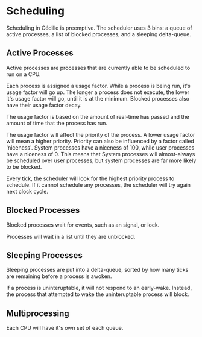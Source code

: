 # Scheduling

Scheduling in Cédille is preemptive.
The scheduler uses 3 bins: a queue of active processes, a list of blocked processes, and a sleeping delta-queue.

## Active Processes

Active processes are processes that are currently able to be scheduled to run on a CPU.

Each process is assigned a usage factor. While a process is being run, it's usage factor will go up. The longer a process does not execute, the lower it's usage factor will go, until it is at the minimum. Blocked processes also have their usage factor decay.

The usage factor is based on the amount of real-time has passed and the amount of time that the process has run.

The usage factor will affect the priority of the process. A lower usage factor will mean a higher priority. Priority can also be influenced by a factor called 'niceness'. System processes have a niceness of 100, while user processes have a niceness of 0. This means that System processes will almost-always be scheduled over user processes, but system processes are far more likely to be blocked.

Every tick, the scheduler will look for the highest priority process to schedule. If it cannot schedule any processes, the scheduler will try again next clock cycle.

## Blocked Processes

Blocked processes wait for events, such as an signal, or lock.

Processes will wait in a list until they are unblocked.

## Sleeping Processes

Sleeping processes are put into a delta-queue, sorted by how many ticks are remaining before a process is awoken.

If a process is uninteruptable, it will not respond to an early-wake. Instead, the process that attempted to wake the uninteruptable process will block.

## Multiprocessing

Each CPU will have it's own set of each queue.
